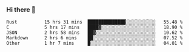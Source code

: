 ### Hi there 👋

<!--
**WShiBin/WShiBin** is a ✨ _special_ ✨ repository because its `README.md` (this file) appears on your GitHub profile.

Here are some ideas to get you started:

- 🔭 I’m currently working on ...
- 🌱 I’m currently learning ...
- 👯 I’m looking to collaborate on ...
- 🤔 I’m looking for help with ...
- 💬 Ask me about ...
- 📫 How to reach me: ...
- 😄 Pronouns: ...
- ⚡ Fun fact: ...
-->

<!--START_SECTION:waka-->

```text
Rust          15 hrs 31 mins  ██████████████░░░░░░░░░░░   55.48 %
C             5 hrs 17 mins   ████▓░░░░░░░░░░░░░░░░░░░░   18.90 %
JSON          2 hrs 58 mins   ██▓░░░░░░░░░░░░░░░░░░░░░░   10.62 %
Markdown      2 hrs 6 mins    ██░░░░░░░░░░░░░░░░░░░░░░░   07.52 %
Other         1 hr 7 mins     █░░░░░░░░░░░░░░░░░░░░░░░░   04.01 %
```

<!--END_SECTION:waka-->
